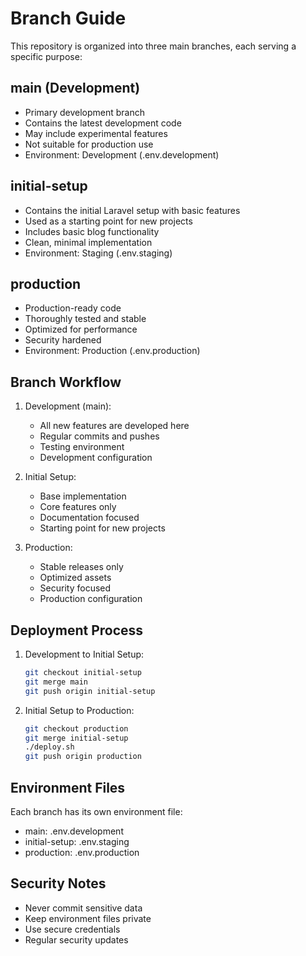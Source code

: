 # Branch Guide

This repository is organized into three main branches, each serving a specific purpose:

## main (Development)
- Primary development branch
- Contains the latest development code
- May include experimental features
- Not suitable for production use
- Environment: Development (.env.development)

## initial-setup
- Contains the initial Laravel setup with basic features
- Used as a starting point for new projects
- Includes basic blog functionality
- Clean, minimal implementation
- Environment: Staging (.env.staging)

## production
- Production-ready code
- Thoroughly tested and stable
- Optimized for performance
- Security hardened
- Environment: Production (.env.production)

## Branch Workflow

1. Development (main):
   - All new features are developed here
   - Regular commits and pushes
   - Testing environment
   - Development configuration

2. Initial Setup:
   - Base implementation
   - Core features only
   - Documentation focused
   - Starting point for new projects

3. Production:
   - Stable releases only
   - Optimized assets
   - Security focused
   - Production configuration

## Deployment Process

1. Development to Initial Setup:
   ```bash
   git checkout initial-setup
   git merge main
   git push origin initial-setup
   ```

2. Initial Setup to Production:
   ```bash
   git checkout production
   git merge initial-setup
   ./deploy.sh
   git push origin production
   ```

## Environment Files

Each branch has its own environment file:

- main: .env.development
- initial-setup: .env.staging
- production: .env.production

## Security Notes

- Never commit sensitive data
- Keep environment files private
- Use secure credentials
- Regular security updates